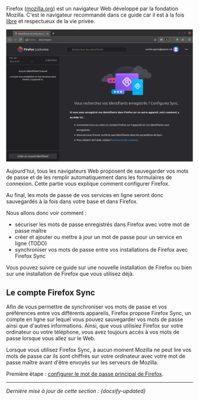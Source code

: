 Firefox ([mozilla.org](https://www.mozilla.org/fr/firefox/new/)) est un navigateur Web développé par la fondation Mozilla. C'est le navigateur recommandé dans ce guide car il est à la fois [libre](https://fr.wikipedia.org/wiki/Logiciel_libre) et respectueux de la vie privée.

![Firefox lockwise](../_media/firefox.png)

Aujourd'hui, tous les navigateurs Web proposent de sauvegarder vos mots de passe et de les remplir automatiquement dans les formulaires de connexion. Cette partie vous explique comment configurer Firefox.

Au final, les mots de passe de vos services en ligne seront donc sauvegardés à la fois dans votre base et dans Firefox.

Nous allons donc voir comment :

- sécuriser les mots de passe enregistrés dans Firefox avec votre mot de passe maître
- créer et ajouter ou mettre à jour un mot de passe pour un service en ligne (TODO)
- synchroniser vos mots de passe entre vos installations de Firefox avec Firefox Sync

Vous pouvez suivre ce guide sur une nouvelle installation de Firefox ou bien sur une installation de Firefox que vous utilisez déjà.

## Le compte Firefox Sync

Afin de vous permettre de synchroniser vos mots de passe et vos préférences entre vos différents appareils, Firefox propose Firefox Sync, un compte en ligne sur lequel vous pouvez sauvegarder vos mots de passe ainsi que d'autres informations. Ainsi, que vous utilisiez Firefox sur votre ordinateur ou votre téléphone, vous avez toujours accès à vos mots de passe lorsque vous allez sur le Web.

Lorsque vous utilisez Firefox Sync, à aucun moment Mozilla ne peut lire vos mots de passe car ils sont chiffrés sur votre ordinateur avec votre mot de passe maître avant d'être envoyés sur les serveurs de Mozilla.

Première étape : [configurer le mot de passe principal de Firefox](fr/firefox-master-password.md).

---

*Dernière mise à jour de cette section : {docsify-updated}*
